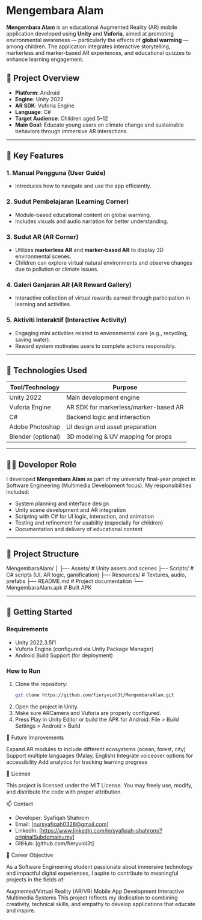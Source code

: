 # Mengembara Alam

**Mengembara Alam** is an educational Augmented Reality (AR) mobile application developed using **Unity** and **Vuforia**, aimed at promoting environmental awareness — particularly the effects of **global warming** — among children. The application integrates interactive storytelling, markerless and marker-based AR experiences, and educational quizzes to enhance learning engagement.

## 📌 Project Overview

- **Platform**: Android
- **Engine**: Unity 2022
- **AR SDK**: Vuforia Engine
- **Language**: C#
- **Target Audience**: Children aged 5–12
- **Main Goal**: Educate young users on climate change and sustainable behaviors through immersive AR interactions.

---

## 🧩 Key Features

### 1. Manual Pengguna (User Guide)
- Introduces how to navigate and use the app efficiently.

### 2. Sudut Pembelajaran (Learning Corner)
- Module-based educational content on global warming.
- Includes visuals and audio narration for better understanding.

### 3. Sudut AR (AR Corner)
- Utilizes **markerless AR** and **marker-based AR** to display 3D environmental scenes.
- Children can explore virtual natural environments and observe changes due to pollution or climate issues.

### 4. Galeri Ganjaran AR (AR Reward Gallery)
- Interactive collection of virtual rewards earned through participation in learning and activities.

### 5. Aktiviti Interaktif (Interactive Activity)
- Engaging mini activities related to environmental care (e.g., recycling, saving water).
- Reward system motivates users to complete actions responsibly.


---

## 🔧 Technologies Used

| Tool/Technology | Purpose |
|------------------|---------|
| Unity 2022       | Main development engine |
| Vuforia Engine   | AR SDK for markerless/marker-based AR |
| C#               | Backend logic and interaction |
| Adobe Photoshop  | UI design and asset preparation |
| Blender (optional) | 3D modeling & UV mapping for props |

---

## 👩‍💻 Developer Role

I developed **Mengembara Alam** as part of my university final-year project in Software Engineering (Multimedia Development focus). My responsibilities included:

- System planning and interface design
- Unity scene development and AR integration
- Scripting with C# for UI logic, interaction, and animation
- Testing and refinement for usability (especially for children)
- Documentation and delivery of educational content

---

## 📂 Project Structure

MengembaraAlam/
│
├─- Assets/ # Unity assets and scenes
├─- Scripts/ # C# scripts (UI, AR logic, gamification)
├─- Resources/ # Textures, audio, prefabs
├─- README.md # Project documentation
└─- MengembaraAlam.apk # Built APK

---

## 🚀 Getting Started

### Requirements

- Unity 2022.3.5f1
- Vuforia Engine (configured via Unity Package Manager)
- Android Build Support (for deployment)

### How to Run

1. Clone the repository:
   ```bash
   git clone https://github.com/fieryviol3t/MengembaraAlam.git
2. Open the project in Unity.
3. Make sure ARCamera and Vuforia are properly configured.
4. Press Play in Unity Editor or build the APK for Android:
   File > Build Settings > Android > Build

📖 Future Improvements

Expand AR modules to include different ecosystems (ocean, forest, city)
Support multiple languages (Malay, English)
Integrate voiceover options for accessibility
Add analytics for tracking learning progress

📜 License

This project is licensed under the MIT License. You may freely use, modify, and distribute the code with proper attribution.

📫 Contact

- Developer: Syafiqah Shahrom
- Email: [nursyafiqah0328@gmail.com]
- LinkedIn: [https://www.linkedin.com/in/syafiqah-shahrom/?originalSubdomain=my]
- GitHub: [github.com/fieryviol3t]

🎯 Career Objective

As a Software Engineering student passionate about immersive technology and impactful digital experiences, I aspire to contribute to meaningful projects in the fields of:

Augmented/Virtual Reality (AR/VR)
Mobile App Development
Interactive Multimedia Systems
This project reflects my dedication to combining creativity, technical skills, and empathy to develop applications that educate and inspire.

